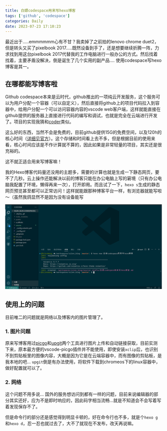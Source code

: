 ```yaml
---
title: 白嫖codespace用来写hexo博客
tags: ['github', 'codespace']
categories: Daily
date: 2023-07-23 17:10:23
---
```


<!-- 摘要部分 -->
<!-- more -->


最近出于.....emmmmmm心有不甘？我卖掉了之前拍的lenovo chrome duet2，但是转头又买了pixelbook 2017.....既然设备到手了，还是想要继续折腾一阵，力求找到用这台pixelbook 2017代替我的工作电脑进行一般办公的方式。然后找着找着，主要矛盾没解决，倒是诞生了几个实用的副产品.... 使用codespace写hexo博客是其一。

<!-- more -->

## 在哪都能写博客啦
Github codespace本来是云时代，github推出的一项纯云开发服务，这个服务可以为用户分配一个容器（可以自定义），然后直接将github上的项目代码拉入到容器中，给用户分配一个可以访问容器内容的vscode web客户端，这样就能直接在github提供的服务器上直接进行代码的编写和调试，也就是完全在云端进行开发了。项目的实现我猜和[coder](https://github.com/googlecreativelab/coder)类似。

这么好的东西，当然不会是免费的，目前github提供15G的免费空间，以及120h的核心时间（[详细见官方](https://docs.github.com/zh/billing/managing-billing-for-github-codespaces/about-billing-for-github-codespaces)）。这个存储和时间看上去不多，但是根据目前的使用来看，核心时间应该是不作计算就不算的，因此如果是非常轻量的项目，其实还是很充裕的。

这不就正适合用来写博客嘛！

我的Hexo博客代码量还没用的主题多，需要的计算也就是生成一下静态网页，要不了几秒。云上操作还能解决以前的博客只能在办公电脑上写的窘境（只有办公电脑我配置了环境，懒得再来一次），打开即用。而且试了一下，`hexo s`生成的静态网页预览甚至都可以正常访问！这样就能跟那种博客平台一样，有浏览器就能写啦～（虽然我鸽显然不是因为没有设备能写

![ui](https://raw.githubusercontent.com/SilenWang/Gallary/master/2023/07/upgit_20230723_1690102891.png)

## 使用上的问题

目前唯二的问题就是网络以及博客内的图片管理了。

### 1. 图片问题

原来写博客用过[picgo]()和[upgit](https://github.com/pluveto/upgit)两个工具进行图片上传和自动链接获取，目前实测下来，原本最方便的vscode-picgo插件并不能使用，即使安装`xclip`后，也识别不到剪贴板里的图像内容，大概是因为它是在云端容器中，而有图像的剪贴板，是我本地的吧... `upgit`倒是有办法使用，将软件下载到chromeos下的linux容器中，做好配置就可以了。 

### 2. 网络

这个问题不用多说... 国外的服务想访问到都有一样的问题，目前来说编辑器的部分其实还好，应为不是即时响应的，因此码字相当流畅...就是不知道会不会写着写着发现保存不了。

但是命令行的部分还是感觉得到明显卡顿的，好在命令行也不多，就是个`hexo g`和`hexo d`，忍一忍也就过去了，大不了就现在不发布，改天再说嘛。
